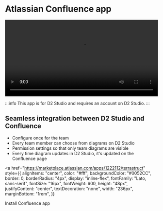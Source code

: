 # Atlassian Confluence app

<video className="screenCap" controls width="100%">
  <source src={require('@site/static/img/screenshots/confluence.mp4').default} type="video/mp4" />
  Your browser does not support the video tag.
</video>

:::info
This app is for D2 Studio and requires an account on D2 Studio.
:::

## Seamless integration between D2 Studio and Confluence

- Configure once for the team
- Every team member can choose from diagrams on D2 Studio
- Permission settings so that only team diagrams are visible
- Every time diagram updates in D2 Studio, it's updated on the Confluence page

<a
  href="https://marketplace.atlassian.com/apps/1222112/terrastruct"
  style={{
    alignItems: "center",
    color: "#fff",
    backgroundColor: "#0052CC",
    border: 0,
    borderRadius: "4px",
    display: "inline-flex",
    fontFamily: "Lato, sans-serif",
    fontSize: "16px",
    fontWeight: 600,
    height: "48px",
    justifyContent: "center",
    textDecoration: "none",
    width: "236px",
    marginBottom: "1rem",
  }}
>
  Install Confluence app
</a>
